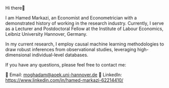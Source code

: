 Hi there👋

I am Hamed Markazi, an Economist and Econometrician with a demonstrated history of working in the research industry. Currently, I serve as a Lecturer and Postdoctoral Fellow at the Institute of Labour Economics, Leibniz University Hannover, Germany.

In my current research, I employ causal machine learning methodologies to draw robust inferences from observational studies, leveraging high-dimensional individual-level databases.

If you have any questions, please feel free to contact me:

📧 Email: moghadam@aoek.uni-hannover.de
💼 LinkedIn: https://www.linkedin.com/in/hamed-markazi-62214410/
